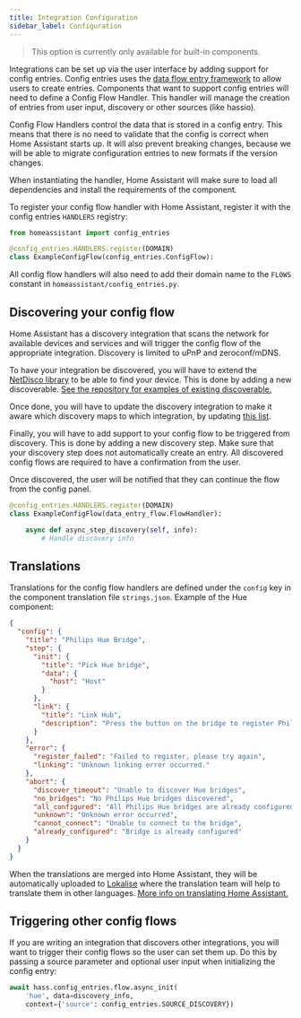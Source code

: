 ```yaml
---
title: Integration Configuration
sidebar_label: Configuration
---
```


> This option is currently only available for built-in components.

Integrations can be set up via the user interface by adding support for config entries. Config entries uses the [data flow entry framework](data_entry_flow_index.md) to allow users to create entries. Components that want to support config entries will need to define a Config Flow Handler. This handler will manage the creation of entries from user input, discovery or other sources (like hassio).

Config Flow Handlers control the data that is stored in a config entry. This means that there is no need to validate that the config is correct when Home Assistant starts up. It will also prevent breaking changes, because we will be able to migrate configuration entries to new formats if the version changes.

When instantiating the handler, Home Assistant will make sure to load all dependencies and install the requirements of the component.

To register your config flow handler with Home Assistant, register it with the config entries `HANDLERS` registry:

```python
from homeassistant import config_entries

@config_entries.HANDLERS.register(DOMAIN)
class ExampleConfigFlow(config_entries.ConfigFlow):
```

All config flow handlers will also need to add their domain name to the `FLOWS` constant in `homeassistant/config_entries.py`.

## Discovering your config flow

Home Assistant has a discovery integration that scans the network for available devices and services  and will trigger the config flow of the appropriate integration. Discovery is limited to uPnP and zeroconf/mDNS.

To have your integration be discovered, you will have to extend the [NetDisco library](https://github.com/home-assistant/netdisco) to be able to find your device. This is done by adding a new discoverable. [See the repository for examples of existing discoverable.](https://github.com/home-assistant/netdisco/tree/master/netdisco/discoverables)

Once done, you will have to update the discovery integration to make it aware which discovery maps to which integration, by updating [this list](https://github.com/home-assistant/home-assistant/blob/dev/homeassistant/components/discovery/__init__.py#L55).

Finally, you will have to add support to your config flow to be triggered from discovery. This is done by adding a new discovery step. Make sure that your discovery step does not automatically create an entry. All discovered config flows are required to have a confirmation from the user.

Once discovered, the user will be notified that they can continue the flow from the config panel.

```python
@config_entries.HANDLERS.register(DOMAIN)
class ExampleConfigFlow(data_entry_flow.FlowHandler):

    async def async_step_discovery(self, info):
        # Handle discovery info
```

## Translations

Translations for the config flow handlers are defined under the `config` key in the component translation file `strings.json`. Example of the Hue component:

```json
{
  "config": {
    "title": "Philips Hue Bridge",
    "step": {
      "init": {
        "title": "Pick Hue bridge",
        "data": {
          "host": "Host"
        }
      },
      "link": {
        "title": "Link Hub",
        "description": "Press the button on the bridge to register Philips Hue with Home Assistant.\n\n![Location of button on bridge](/static/images/config_philips_hue.jpg)"
      }
    },
    "error": {
      "register_failed": "Failed to register, please try again",
      "linking": "Unknown linking error occurred."
    },
    "abort": {
      "discover_timeout": "Unable to discover Hue bridges",
      "no_bridges": "No Philips Hue bridges discovered",
      "all_configured": "All Philips Hue bridges are already configured",
      "unknown": "Unknown error occurred",
      "cannot_connect": "Unable to connect to the bridge",
      "already_configured": "Bridge is already configured"
    }
  }
}
```

When the translations are merged into Home Assistant, they will be automatically uploaded to [Lokalise](https://lokalise.co/) where the translation team will help to translate them in other languages. [More info on translating Home Assistant.](internationalization_translation.md)

## Triggering other config flows

If you are writing an integration that discovers other integrations, you will want to trigger their config flows so the user can set them up. Do this by passing a source parameter and optional user input when initializing the config entry:

```python
await hass.config_entries.flow.async_init(
    'hue', data=discovery_info,
    context={'source': config_entries.SOURCE_DISCOVERY})
```
